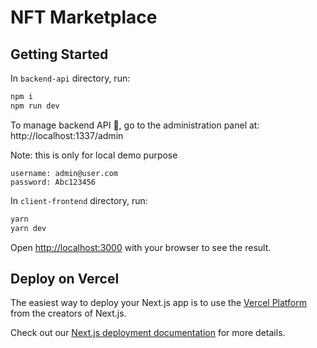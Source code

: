 # NFT Marketplace

## Getting Started

In `backend-api` directory, run:

```bash
npm i
npm run dev
```

To manage backend API 🚀, go to the administration panel at:
http://localhost:1337/admin

Note: this is only for local demo purpose
```
username: admin@user.com
password: Abc123456
```

In `client-frontend` directory, run:

```bash
yarn
yarn dev
```

Open [http://localhost:3000](http://localhost:3000) with your browser to see the result.

## Deploy on Vercel

The easiest way to deploy your Next.js app is to use the [Vercel Platform](https://vercel.com/new?utm_medium=default-template&filter=next.js&utm_source=create-next-app&utm_campaign=create-next-app-readme) from the creators of Next.js.

Check out our [Next.js deployment documentation](https://nextjs.org/docs/deployment) for more details.
